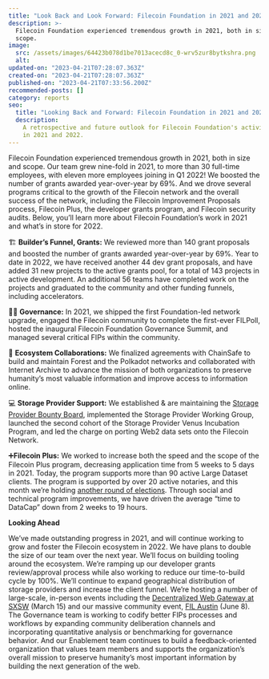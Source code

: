 ```yaml
---
title: "Look Back and Look Forward: Filecoin Foundation in 2021 and 2022"
description: >-
  Filecoin Foundation experienced tremendous growth in 2021, both in size and
  scope.
image:
  src: /assets/images/64423b078d1be7013acecd8c_0-wrv5zur8bytkshra.png
  alt:
updated-on: "2023-04-21T07:28:07.363Z"
created-on: "2023-04-21T07:28:07.363Z"
published-on: "2023-04-21T07:33:56.200Z"
recommended-posts: []
category: reports
seo:
  title: "Looking Back and Forward: Filecoin Foundation in 2021 and 2022"
  description:
    A retrospective and future outlook for Filecoin Foundation's activities
    in 2021 and 2022.
---
```


Filecoin Foundation experienced tremendous growth in 2021, both in size and scope. Our team grew nine-fold in 2021, to more than 30 full-time employees, with eleven more employees joining in Q1 2022! We boosted the number of grants awarded year-over-year by 69%. And we drove several programs critical to the growth of the Filecoin network and the overall success of the network, including the Filecoin Improvement Proposals process, Filecoin Plus, the developer grants program, and Filecoin security audits. Below, you’ll learn more about Filecoin Foundation’s work in 2021 and what’s in store for 2022.

🏗️ **Builder’s Funnel, Grants:** We reviewed more than 140 grant proposals and boosted the number of grants awarded year-over-year by 69%. Year to date in 2022, we have received another 44 dev grant proposals, and have added 31 new projects to the active grants pool, for a total of 143 projects in active development. An additional 56 teams have completed work on the projects and graduated to the community and other funding funnels, including accelerators.

🤝🏿 **Governance:** In 2021, we shipped the first Foundation-led network upgrade, engaged the Filecoin community to complete the first-ever FILPoll, hosted the inaugural Filecoin Foundation Governance Summit, and managed several critical FIPs within the community.

🌉 **Ecosystem Collaborations:** We finalized agreements with ChainSafe to build and maintain Forest and the Polkadot networks and collaborated with Internet Archive to advance the mission of both organizations to preserve humanity’s most valuable information and improve access to information online.

💻 **Storage Provider Support:** We established & are maintaining the [Storage Provider Bounty Board](https://filecoinfoundation.medium.com/introducing-the-storage-provider-bounty-board-b98eace44dd0), implemented the Storage Provider Working Group, launched the second cohort of the Storage Provider Venus Incubation Program, and led the charge on porting Web2 data sets onto the Filecoin Network.

➕**Filecoin Plus:** We worked to increase both the speed and the scope of the Filecoin Plus program, decreasing application time from 5 weeks to 5 days in 2021. Today, the program supports more than 90 active Large Dataset clients. The program is supported by over 20 active notaries, and this month we’re holding [another round of elections](https://filecoinfoundation.medium.com/applications-are-open-for-filecoin-plus-notary-elections-cca7c88ef60a). Through social and technical program improvements, we have driven the average “time to DataCap” down from 2 weeks to 19 hours.

**Looking Ahead**

We’ve made outstanding progress in 2021, and will continue working to grow and foster the Filecoin ecosystem in 2022. We have plans to double the size of our team over the next year. We’ll focus on building tooling around the ecosystem. We’re ramping up our developer grants review/approval process while also working to reduce our time-to-build cycle by 100%. We’ll continue to expand geographical distribution of storage providers and increase the client funnel. We’re hosting a number of large-scale, in-person events including the [Decentralized Web Gateway at SXSW](http://lu.ma/fil-sxsw) (March 15) and our massive community event, [FIL Austin](http://fil.org/filaustin) (June 8). The Governance team is working to codify better FIPs processes and workflows by expanding community deliberation channels and incorporating quantitative analysis or benchmarking for governance behavior. And our Enablement team continues to build a feedback-oriented organization that values team members and supports the organization’s overall mission to preserve humanity’s most important information by building the next generation of the web.
